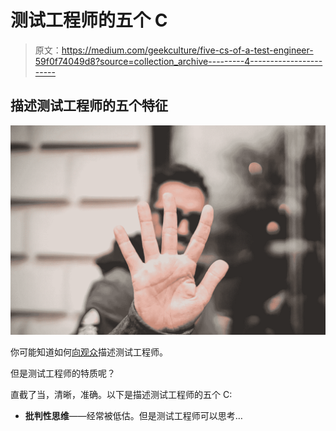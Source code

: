 # 测试工程师的五个 C

> 原文：<https://medium.com/geekculture/five-cs-of-a-test-engineer-59f0f74049d8?source=collection_archive---------4----------------------->

## 描述测试工程师的五个特征

![](img/65b0ba434e087b2dc2e4104e0a2880a0.png)

你可能知道如何[向观众](https://sergiomartins8.medium.com/wow-thats-great-but-what-the-heck-does-being-a-test-automation-engineer-even-mean-e79a324fe668)描述测试工程师。

但是测试工程师的特质呢？

直截了当，清晰，准确。以下是描述测试工程师的五个 C:

*   **批判性思维**——经常被低估。但是测试工程师可以思考…